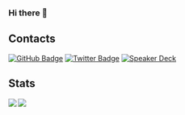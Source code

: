 ### Hi there 👋

## Contacts

[![GitHub Badge](https://img.shields.io/badge/-GitHub-000?style=flat&logo=Github&logoColor=white)](https://github.com/Kurun-pan)
[![Twitter Badge](https://img.shields.io/badge/-Twitter-1ca0f1?style=flat-square&logo=twitter&logoColor=white&link=https://twitter.com/@kurun_pan)](https://twitter.com/@kurun_pan)
[![Speaker Deck](https://img.shields.io/badge/Speaker_Deck-0?style=flat-square&logo=speaker-deck&color=009287&logoColor=white)](https://speakerdeck.com/kurunpan)

## Stats

<a href="https://github.com/anuraghazra/github-readme-stats">
  <img align="left" src="https://github-readme-stats.vercel.app/api?username=Kurun-pan&count_private=true&show_icons=true" />
</a>
<a href="https://github.com/anuraghazra/github-readme-stats">
  <img align="left" src="https://github-readme-stats.vercel.app/api/top-langs/?username=Kurun-pan&count_private=true" />
</a>



<!--
**Kurun-pan/Kurun-pan** is a ✨ _special_ ✨ repository because its `README.md` (this file) appears on your GitHub profile.

Here are some ideas to get you started:

- 🔭 I’m currently working on ...
- 🌱 I’m currently learning ...
- 👯 I’m looking to collaborate on ...
- 🤔 I’m looking for help with ...
- 💬 Ask me about ...
- 📫 How to reach me: ...
- 😄 Pronouns: ...
- ⚡ Fun fact: ...
-->
